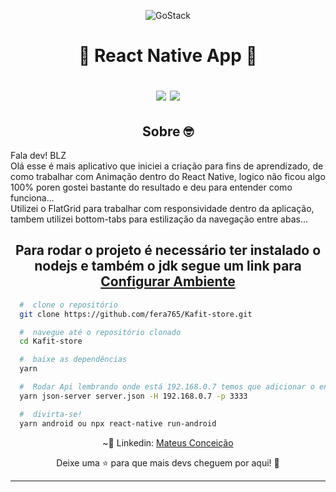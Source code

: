 <p align="center">
<img alt="GoStack" src="" />
</p>
<h1 align="center">
  🚀 React Native App 🚀
  <p align="center">
  <img src="https://img.shields.io/badge/tech-front--end-green" />

  <a href="https://reactjs.org/">
    <img src="https://img.shields.io/badge/framework-reactnative-blue" />
  </a>
  </p>
</h1>
<h2 align="center">
  Sobre 🤓
</h2>

<p>
  Fala dev! BLZ<br />
  Olá esse é mais aplicativo que iniciei a criação para fins de aprendizado, de como trabalhar com Animação dentro do React Native, logico não ficou algo 100% poren gostei bastante do resultado e deu para entender como funciona...<br />
  Utilizei o FlatGrid para trabalhar com responsividade dentro da aplicação, tambem utilizei bottom-tabs para estilização da navegação entre abas...
</p>

<h2 align="center">
  Para rodar o projeto é necessário ter instalado o nodejs e também o jdk segue um link para <a href="https://react-native.rocketseat.dev">Configurar Ambiente</a>
</h2>

```bash
  #  clone o repositório
  git clone https://github.com/fera765/Kafit-store.git

  #  navegue até o repositório clonado
  cd Kafit-store

  #  baixe as dependências
  yarn

  #  Rodar Api lembrando onde está 192.168.0.7 temos que adicionar o endereço ip da sua maquinha na rede, tambem alterar o arquivo dentro de src/services/api.ts
  yarn json-server server.json -H 192.168.0.7 -p 3333

  #  divirta-se!
  yarn android ou npx react-native run-android
```
<p align="center">
  ~💜  Linkedin: <a href="https://www.linkedin.com/in/lord775/">Mateus Conceição</a>
</p>

<p align="center">
  Deixe uma ⭐ para que mais devs cheguem por aqui! 🚀
</p>

<hr>
